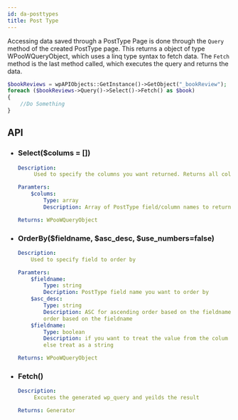 ```yaml
---
id: da-posttypes
title: Post Type
---
```


Accessing data saved through a PostType Page is done through the `Query` method of the created PostType page. This returns a object of type WPooWQueryObject,
which uses a linq type syntax to fetch data. The `Fetch` method is the last method called, which executes the query and returns the data.

```php
$bookReviews = wpAPIObjects::GetInstance()->GetObject("_bookReview");
foreach ($bookReviews->Query()->Select()->Fetch() as $book)
{
    //Do Something
}
```

## API

* ### Select($colums = [])

    ```yaml
    Description:
         Used to specify the columns you want returned. Returns all columns if nothing is specified

    Paramters:
        $colums:
            Type: array
            Description: Array of PostType field/column names to return

    Returns: WPooWQueryObject
    ```

* ### OrderBy($fieldname, $asc_desc, $use_numbers=false)

    ```yaml
    Description:
        Used to specify field to order by

    Paramters:
        $fieldname:
            Type: string
            Decription: PostType field name you want to order by
        $asc_desc:
            Type: string
            Description: ASC for ascending order based on the fieldname and DESC for descending
            order based on the fieldname
        $fieldname:
            Type: boolean
            Description: if you want to treat the value from the colum as a number when ordering,
            else treat as a string

    Returns: WPooWQueryObject
    ```

* ### Fetch()

    ```yaml
    Description:
         Excutes the generated wp_query and yeilds the result

    Returns: Generator
    ```